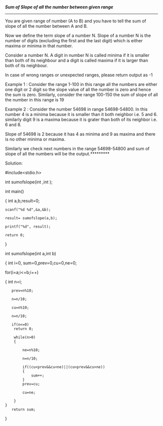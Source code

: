 *****Sum of Slope of all the number between given range*****
*****
You are given range of number (A to B) and you have to tell the sum of slope of all the number between A and B.

Now we define the term slope of a number N. Slope of a number N is the number of digits (excluding the first and the last digit) which
is either maxima or minima in that number.

Consider a number N. A digit in number N is called minima if it is smaller than both of its neighbour and a digit is called maxima if it is larger than both of its neighbour.

In case of wrong ranges or unexpected ranges, please return  output as -1

Example 1 : Consider the range 1-100 in this range all the numbers are either one digit or 2 digit so the slope value of all the number is zero and hence the sum is zero.
Similarly, consider the range 100-150 the sum of slope of all the number in this range is 19

Example 2 : Consider the number 54698 in range 54698-54800. In this number 4 is a minima because it is smaller than it both neighbor i.e. 5 and 6. similarly digit 9 is a maxima because it is grater than both of its neighbor i.e. 6 and 8.

Slope of 54698 is 2 because it has 4 as minima and 9 as maxima and there is no other minima or maxima.

Similarly we check next numbers in the range 54698-54800 and sum of slope of all the numbers will be the output.*********

Solution:


#include<stdio.h>

int sumofslope(int ,int );

int main()

{
    int a,b,result=0;
    
    scanf("%d %d",&a,&b);
    
    result= sumofslope(a,b);
     
    printf("%d", result);
    
    return 0;
    
}
 
int sumofslope(int a,int b)

{
   int i=0, sum=0,prev=0,cu=0,ne=0;
   
   for(i=a;i<=b;i++)
   
   {
       int n=i;
       
       prev=n%10;
       
       n=n/10;
       
       cu=n%10;
       
       n=n/10;
       
       if(n<=0)
        return 0;
        
        while(n>0)
        {
        
            ne=n%10;
            
            n=n/10;
            
            if((cu<prev&&cu<ne)||(cu>prev&&cu>ne))
            {
                sum++;
            }
            prev=cu;
            
            cu=ne;
           
        }
    }
       return sum; 
}
